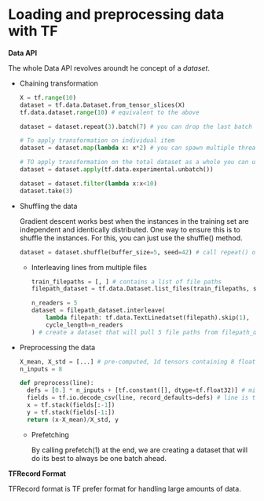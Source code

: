 # Loading and preprocessing data with TF

**Data API**

The  whole Data API revolves aroundt he concept of a *dataset*. 

* Chaining transformation

  ```python
  X = tf.range(10)
  dataset = tf.data.Dataset.from_tensor_slices(X)
  tf.data.dataset.range(10) # equivalent to the above

  dataset = dataset.repeat(3).batch(7) # you can drop the last batch so that every batch has the same size by setting drop_remainder=True

  # To apply transformation on individual item
  dataset = dataset.map(lambda x: x*2) # you can spawn multiple threads by setting num_parallel_calls arguments

  # TO apply transformation on the total dataset as a whole you can use apply()
  dataset = dataset.apply(tf.data.experimental.unbatch())

  dataset = dataset.filter(lambda x:x<10)
  dataset.take(3)
  ```

* Shuffling the data

  Gradient descent works best when the instances in the training set are independent and identically distributed. One way to ensure this is to shuffle the instances. For this, you can just use the shuffle() method. 

  ```python
  dataset = dataset.shuffle(buffer_size=5, seed=42) # call repeat() on a shuffled dataset will generate a new order at every iteration. This is generally a good idea, but if you prefer to reuse the same order at each iteration, you can set reshuffle_each_iteration=False
  ```
  * Interleaving lines from multiple files

    ```python
    train_filepaths = [, ] # contains a list of file paths
    filepath_dataset = tf.data.Dataset.list_files(train_filepaths, seed=42) # by default, the list_files() function returns a datset that shuffles the file paths. In general, this is a good thing, but you can set shuffle=False if you don't want to. 

    n_readers = 5
    dataset = filepath_dataset.interleave(
        lambda filepath: tf.data.TextLinedatset(filepath).skip(1),
        cycle_length=n_readers
    ) # create a dataset that will pull 5 file paths from filepath_dataset. By default, interleave() does not have paramllelism. you can set num_parallel_calls to the number of threads you want. you can even set tf.data.experimental.AUTOTUNE to make TF choose for the right number of threads dynamically. 
    ```
* Preprocessing the data

  ```python
  X_mean, X_std = [...] # pre-computed, 1d tensors containing 8 floats, one for each feature
  n_inputs = 8

  def preprocess(line):
    defs = [0.] * n_inputs + [tf.constant([], dtype=tf.float32)] # missing value in feature columns are default to 0 and they are floats. Target is floats, and there is no default value, if it encoutners a missing value it would raise an exception. 
    fields = tf.io.decode_csv(line, record_defaults=defs) # line is the line to parse, the second is an array containing the default value for each column in the csv file. This returns a list of sclaer tensors (one per column)
    x = tf.stack(fields[:-1])
    y = tf.stack(fields[-1:])
    return (x-X_mean)/X_std, y
  ```
  * Prefetching 

    By calling prefetch(1) at the end, we are creating a dataset that will do its best to always be one batch ahead.  
  
**TFRecord Format**

TFRecord format is TF prefer format for handling large amounts of data. 


